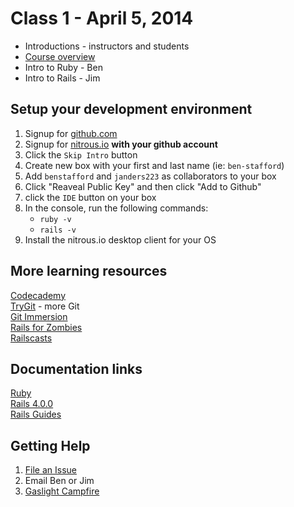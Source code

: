 # Class 1 - April 5, 2014

* Introductions - instructors and students
* [Course overview](./course_overview.md)
* Intro to Ruby - Ben
* Intro to Rails - Jim

## Setup your development environment

  1. Signup for [github.com](http://github.com)
  2. Signup for [nitrous.io](http://nitrous.io) **with your github account**
  3. Click the `Skip Intro` button
  4. Create new box with your first and last name (ie: `ben-stafford`)
  5. Add `benstafford` and `janders223` as collaborators to your box
  6. Click "Reaveal Public Key" and then click "Add to Github"
  7. click the `IDE` button on your box
  8. In the console, run the following commands:
	 - `ruby -v`
	 - `rails -v`
  9. Install the nitrous.io desktop client for your OS

## More learning resources
[Codecademy](http://www.codecademy.com/tracks/ruby)  
[TryGit](http://try.github.io/) - more Git  
[Git Immersion](http://gitimmersion.com/)  
[Rails for Zombies](http://railsforzombies.org/)  
[Railscasts](http://railscasts.com/)  

## Documentation links
[Ruby](http://ruby-doc.org)  
[Rails 4.0.0](http://api.rubyonrails.org)  
[Rails Guides](http://guides.rubyonrails.org)

## Getting Help

 1. [File an Issue](https://github.com/qcmerge/intro-to-rails/issues)
 2. Email Ben or Jim
 3. [Gaslight Campfire](https://gaslightsoftware.campfirenow.com/3bec7)
